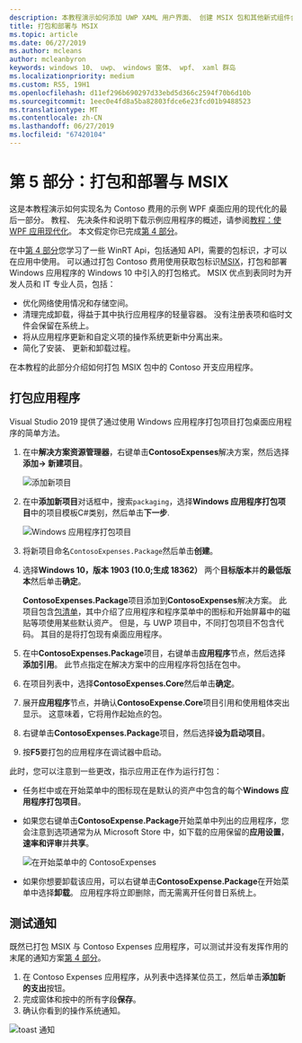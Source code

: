 ```yaml
---
description: 本教程演示如何添加 UWP XAML 用户界面、 创建 MSIX 包和其他新式组件合并到 WPF 应用。
title: 打包和部署与 MSIX
ms.topic: article
ms.date: 06/27/2019
ms.author: mcleans
author: mcleanbyron
keywords: windows 10、 uwp、 windows 窗体、 wpf、 xaml 群岛
ms.localizationpriority: medium
ms.custom: RS5, 19H1
ms.openlocfilehash: d11ef296b690297d33ebd5d366c2594f70b6d10b
ms.sourcegitcommit: 1eec0e4fd8a5ba82803fdce6e23fcd01b9488523
ms.translationtype: MT
ms.contentlocale: zh-CN
ms.lasthandoff: 06/27/2019
ms.locfileid: "67420104"
---
```

# <a name="part-5-package-and-deploy-with-msix"></a>第 5 部分：打包和部署与 MSIX

这是本教程演示如何实现名为 Contoso 费用的示例 WPF 桌面应用的现代化的最后一部分。 教程、 先决条件和说明下载示例应用程序的概述，请参阅[教程：使 WPF 应用现代化](modernize-wpf-tutorial.md)。 本文假定你已完成[第 4 部分](modernize-wpf-tutorial-4.md)。

在中[第 4 部分](modernize-wpf-tutorial-4.md)您学习了一些 WinRT Api，包括通知 API，需要的包标识，才可以在应用中使用。 可以通过打包 Contoso 费用使用获取包标识[MSIX](https://docs.microsoft.com/windows/msix)，打包和部署 Windows 应用程序的 Windows 10 中引入的打包格式。 MSIX 优点到表同时为开发人员和 IT 专业人员，包括：

- 优化网络使用情况和存储空间。
- 清理完成卸载，得益于其中执行应用程序的轻量容器。 没有注册表项和临时文件会保留在系统上。
- 将从应用程序更新和自定义项的操作系统更新中分离出来。
- 简化了安装、 更新和卸载过程。 

在本教程的此部分介绍如何打包 MSIX 包中的 Contoso 开支应用程序。

## <a name="package-the-application"></a>打包应用程序

Visual Studio 2019 提供了通过使用 Windows 应用程序打包项目打包桌面应用程序的简单方法。 

1. 在中**解决方案资源管理器**，右键单击**ContosoExpenses**解决方案，然后选择**添加-> 新建项目**。

    ![添加新项目](images/wpf-modernize-tutorial/AddNewProject.png)

3. 在中**添加新项目**对话框中，搜索`packaging`，选择**Windows 应用程序打包项目**中的项目模板C#类别，然后单击**下一步**.

    ![Windows 应用程序打包项目](images/wpf-modernize-tutorial/WAP.png)

4. 将新项目命名`ContosoExpenses.Package`然后单击**创建**。

5. 选择**Windows 10，版本 1903 (10.0;生成 18362）** 两个**目标版本**并**的最低版本**然后单击**确定**。

    **ContosoExpenses.Package**项目添加到**ContosoExpenses**解决方案。 此项目包含[包清单](https://docs.microsoft.com/uwp/schemas/appxpackage/uapmanifestschema/schema-root)，其中介绍了应用程序和程序菜单中的图标和开始屏幕中的磁贴等项使用某些默认资产。 但是，与 UWP 项目中，不同打包项目不包含代码。 其目的是将打包现有桌面应用程序。

6. 在中**ContosoExpenses.Package**项目，右键单击**应用程序**节点，然后选择**添加引用**。 此节点指定在解决方案中的应用程序将包括在包中。

7. 在项目列表中，选择**ContosoExpenses.Core**然后单击**确定**。

8. 展开**应用程序**节点，并确认**ContosoExpense.Core**项目引用和使用粗体突出显示。 这意味着，它将用作起始点的包。

9. 右键单击**ContosoExpenses.Package**项目，然后选择**设为启动项目**。

10. 按**F5**要打包的应用程序在调试器中启动。

此时，您可以注意到一些更改，指示应用正在作为运行打包：

- 任务栏中或在开始菜单中的图标现在是默认的资产中包含的每个**Windows 应用程序打包项目**。
- 如果您右键单击**ContosoExpense.Package**开始菜单中列出的应用程序，您会注意到选项通常为从 Microsoft Store 中，如下载的应用保留的**应用设置**，**速率和评审**并**共享**。

    ![在开始菜单中的 ContosoExpenses](images/wpf-modernize-tutorial/StartMenu.png)

- 如果你想要卸载该应用，可以右键单击**ContosoExpense.Package**在开始菜单中选择**卸载**。 应用程序将立即删除，而无需离开任何昔日系统上。

## <a name="test-the-notification"></a>测试通知

既然已打包 MSIX 与 Contoso Expenses 应用程序，可以测试并没有发挥作用的末尾的通知方案[第 4 部分](modernize-wpf-tutorial-4.md)。

1. 在 Contoso Expenses 应用程序，从列表中选择某位员工，然后单击**添加新的支出**按钮。 
2. 完成窗体和按中的所有字段**保存**。
3. 确认你看到的操作系统通知。

![toast 通知](images/wpf-modernize-tutorial/ToastNotification.png)
